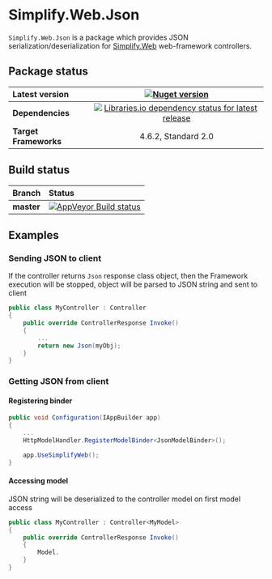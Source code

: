 # Simplify.Web.Json

`Simplify.Web.Json` is a package which provides JSON serialization/deserialization for [Simplify.Web](https://github.com/SimplifyNet/Simplify.Web) web-framework controllers.

## Package status

| Latest version        |                           [![Nuget version](http://img.shields.io/badge/nuget-v1.2.4-blue.png)](https://www.nuget.org/packages/Simplify.Web.Json/)                           |
| :-------------------- | :--------------------------------------------------------------------------------------------------------------------------------------------------------------------------: |
| **Dependencies**      | [![Libraries.io dependency status for latest release](https://img.shields.io/librariesio/release/nuget/Simplify.Web.Json.svg)](https://libraries.io/nuget/Simplify.Web.Json) |
| **Target Frameworks** |                                                                             4.6.2, Standard 2.0                                                                              |

## Build status

| Branch     | Status                                                                                                                                                                                 |
| :--------- | :------------------------------------------------------------------------------------------------------------------------------------------------------------------------------------- |
| **master** | [![AppVeyor Build status](https://ci.appveyor.com/api/projects/status/dfi53jjk9klcc4bx/branch/master?svg=true)](https://ci.appveyor.com/project/i4004/simplify-web-json/branch/master) |

## Examples

### Sending JSON to client

If the controller returns `Json` response class object, then the Framework execution will be stopped, object will be parsed to JSON string and sent to client

```csharp
public class MyController : Controller
{
    public override ControllerResponse Invoke()
    {
        ...
        return new Json(myObj);
    }
}
```

### Getting JSON from client

#### Registering binder

```csharp
public void Configuration(IAppBuilder app)
{
    ...
    HttpModelHandler.RegisterModelBinder<JsonModelBinder>();

    app.UseSimplifyWeb();
}
```

#### Accessing model

JSON string will be deserialized to the controller model on first model access

```csharp
public class MyController : Controller<MyModel>
{
    public override ControllerResponse Invoke()
    {
        Model.
    }
}
```
